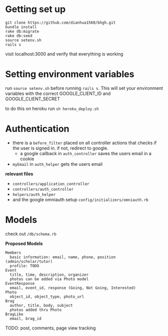 # Getting set up
```
git clone https://github.com/dianhua1560/bhgh.git
bundle install
rake db:migrate
rake db:seed
source setenv.sh
rails s
```
visit localhost:3000 and verify that everything is working

# Setting environment variables
run `source setenv.sh` before running `rails s`. This will set your environment variables with the correct GOOGLE_CLIENT_ID and GOOGLE_CLIENT_SECRET

to do this on heroku run `sh heroku_deploy.sh`

# Authentication
* there is a `before_filter` placed on all controller actions that checks if the user is signed in. if not, redirect to google.
  * a google callback in `auth_controller` saves the users email in a cookie
* `myEmail` in `auth_helper` gets the users email

__relevant files__
* `controllers/application_controller`
* `controllers/auth_controller`
* `helpers/auth_helper`
* and the google omniauth setup `config/initializers/omniauth.rb`

# Models
check out `/db/schema.rb`

__Proposed Models__
```
Members
  basic information: email, name, phone, position (admin/scholar/tutor)
  profile: TODO
Event
  title, time, description, organizer
  photos can be added via Photo model
EventResponse
  email, event_id, response (Going, Not Going, Interested)
Photo
  object_id, object_type, photo_url
Brag
  author, title, body, subject
  photos added thru Photo
BragLike
  email, brag_id
```
TODO: post, comments, page view tracking
